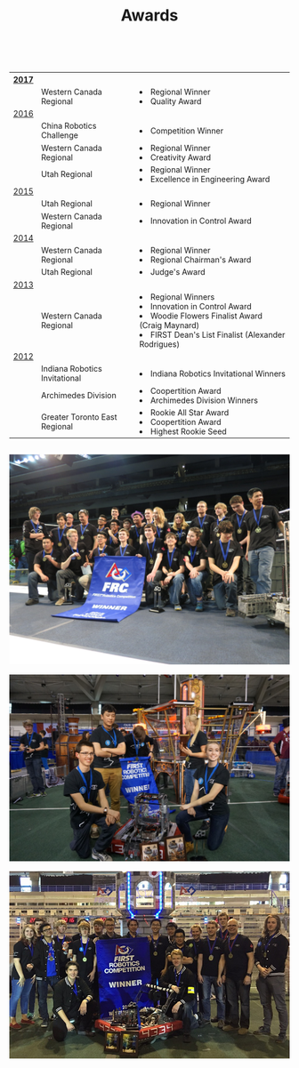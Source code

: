 ﻿---
layout: team
title: Awards
---
<div class="container">
	<div class="row">
		<div class="col-md-6" style="padding-top: 15px">
			<table class="tg">
				<tr>
					<th class="tg-k20k"><a href="https://www.thebluealliance.com/team/4334/2017">2017</a></th>
					<th class="tg-fefd"></th>
					<th class="tg-fefd"></th>
				</tr>
				<tr>
					<td class="tg-fefd"></td>
					<td class="tg-ee5k">Western Canada Regional</td>
					<td class="tg-fefd"><li>Regional Winner</li><li>Quality Award</li></td>
				</tr>
				<tr>
					<td class="tg-k20k"><a href="https://www.thebluealliance.com/team/4334/2016">2016</a></td>
					<td class="tg-fefd"></td>
					<td class="tg-fefd"></td>
				</tr>
				<tr>
					<td class="tg-fefd"></td>
					<td class="tg-ee5k">China Robotics Challenge</td>
					<td class="tg-fefd"><li>Competition Winner</li></td>
				</tr>
				<tr>
					<td class="tg-fefd"></td>
					<td class="tg-ee5k">Western Canada Regional</td>
					<td class="tg-fefd"><li>Regional Winner</li><li>Creativity Award</li></td>
				</tr>
				<tr>
					<td class="tg-fefd"></td>
					<td class="tg-ee5k">Utah Regional</td>
					<td class="tg-fefd"><li>Regional Winner</li><li>Excellence in Engineering 
					Award</li></td>
				</tr>
				<tr>
					<td class="tg-k20k"><a href="https://www.thebluealliance.com/team/4334/2015">2015</a></td>
					<td class="tg-fefd"></td>
					<td class="tg-fefd"></td>
				</tr>
				<tr>
					<td class="tg-fefd"></td>
					<td class="tg-ee5k">Utah Regional</td>
					<td class="tg-fefd"><li>Regional Winner</li></td>
				</tr>
				<tr>
					<td class="tg-fefd"></td>
					<td class="tg-ee5k">Western Canada Regional</td>
					<td class="tg-fefd"><li>Innovation in Control Award</li></td>
				</tr>
				<tr>
					<td class="tg-k20k"><a href="https://www.thebluealliance.com/team/4334/2014">2014</a></td>
					<td class="tg-fefd"></td>
					<td class="tg-fefd"></td>
				</tr>
				<tr>
					<td class="tg-fefd"></td>
					<td class="tg-ee5k">Western Canada Regional</td>
					<td class="tg-fefd"><li>Regional Winner</li><li>Regional Chairman's 
					Award</li></td>
				</tr>
				<tr>
					<td class="tg-fefd"></td>
					<td class="tg-ee5k">Utah Regional</td>
					<td class="tg-fefd"><li>Judge's Award</li></td>
				</tr>
				<tr>
					<td class="tg-k20k"><a href="https://www.thebluealliance.com/team/4334/2013">2013</a></td>
					<td class="tg-fefd"></td>
					<td class="tg-fefd"></td>
				</tr>
				<tr>
					<td class="tg-fefd"></td>
					<td class="tg-ee5k">Western Canada Regional</td>
					<td class="tg-fefd"><li>Regional Winners</li><li>Innovation in Control 
					Award</li><li>Woodie Flowers Finalist Award (Craig Maynard)</li><li>FIRST 
					Dean's List Finalist (Alexander Rodrigues)</li></td>
				</tr>
				<tr>
					<td class="tg-k20k"><a href="https://www.thebluealliance.com/team/4334/2012">2012</a></td>
					<td class="tg-fefd"></td>
					<td class="tg-fefd"></td>
				</tr>
				<tr>
					<td class="tg-fefd"></td>
					<td class="tg-ee5k">Indiana Robotics Invitational</td>
					<td class="tg-fefd"><li>Indiana Robotics Invitational Winners</li></td>
				</tr>
				<tr>
					<td class="tg-fefd"></td>
					<td class="tg-ee5k">Archimedes Division</td>
					<td class="tg-fefd"><li>Coopertition Award</li><li>Archimedes Division 
					Winners</li></td>
				</tr>
				<tr>
					<td class="tg-fefd"></td>
					<td class="tg-ee5k">Greater Toronto East Regional</td>
					<td class="tg-fefd"><li>Rookie All Star Award</li><li>Coopertition 
					Award</li><li>Highest Rookie Seed</li></td>
				</tr>
			</table>
		</div>
		<div class="col-md-6" style="padding-top: 15px">
		<img class="img-fluid" src="/resources/img/awards1.jpg" alt="Image Not Found!">
		<img class="img-fluid" style="padding-top:15px" src="/resources/img/awards2.JPG" alt="Image Not Found!">
		<img class="img-fluid" style="padding-top:15px; padding-bottom:15px" src="/resources/img/team2016.jpg" alt="Image Not Found!">
		</div>
	</div>
</div>